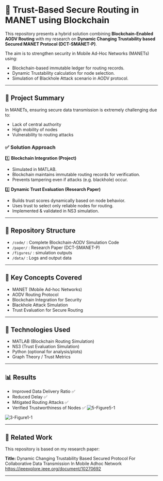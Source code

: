 # 🔐 Trust-Based Secure Routing in MANET using Blockchain

This repository presents a hybrid solution combining **Blockchain-Enabled AODV Routing** with my research on **Dynamic Changing Trustability based Secured MANET Protocol (DCT-SMANET-P)**.

The aim is to strengthen security in Mobile Ad-Hoc Networks (MANETs) using:
- Blockchain-based immutable ledger for routing records.
- Dynamic Trustability calculation for node selection.
- Simulation of Blackhole Attack scenario in AODV protocol.

---

## 📌 Project Summary

In MANETs, ensuring secure data transmission is extremely challenging due to:
- Lack of central authority
- High mobility of nodes
- Vulnerability to routing attacks

### ✅ Solution Approach

1️⃣ **Blockchain Integration (Project)**  
- Simulated in MATLAB.
- Blockchain maintains immutable routing records for verification.
- Prevents tampering even if attacks (e.g. blackhole) occur.

2️⃣ **Dynamic Trust Evaluation (Research Paper)**  
- Builds trust scores dynamically based on node behavior.
- Uses trust to select only reliable nodes for routing.
- Implemented & validated in NS3 simulation.

---

## 📂 Repository Structure

- `/code/` : Complete Blockchain-AODV Simulation Code 
- `/paper/` : Research Paper (DCT-SMANET-P)
- `/figures/` : simulation outputs
- `/data/` : Logs and output data 

---

## 🧪 Key Concepts Covered

- MANET (Mobile Ad-hoc Networks)
- AODV Routing Protocol
- Blockchain Integration for Security
- Blackhole Attack Simulation
- Trust Evaluation for Secure Routing

---

## 🚀 Technologies Used

- MATLAB (Blockchain Routing Simulation)
- NS3 (Trust Evaluation Simulation)
- Python (optional for analysis/plots)
- Graph Theory / Trust Metrics

---

## 📊 Results

- Improved Data Delivery Ratio ✅  
- Reduced Delay ✅  
- Mitigated Routing Attacks ✅  
- Verified Trustworthiness of Nodes ✅
![5-Figure5-1](https://github.com/user-attachments/assets/c2cbd158-fb7f-4e8f-8bed-ea955dca78b4)

![3-Figure1-1](https://github.com/user-attachments/assets/2d99ad59-c160-49db-9b7b-964cb7ec2b13)

---

## 📄 Related Work

This repository is based on my research paper:

**Title:** Dynamic Changing Trustability Based Secured Protocol For Collaborative Data Transmission In Mobile Adhoc Network  
https://ieeexplore.ieee.org/document/10270692

---
